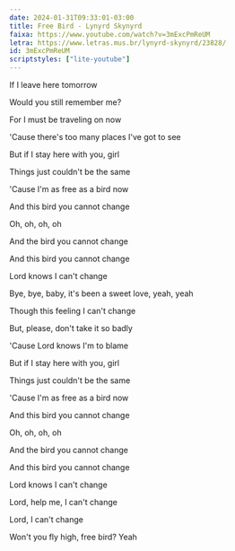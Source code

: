 ```yaml
---
date: 2024-01-31T09:33:01-03:00
title: Free Bird - Lynyrd Skynyrd
faixa: https://www.youtube.com/watch?v=3mExcPmReUM
letra: https://www.letras.mus.br/lynyrd-skynyrd/23828/
id: 3mExcPmReUM
scriptstyles: ["lite-youtube"]
---
```


If I leave here tomorrow

Would you still remember me?

For I must be traveling on now

'Cause there's too many places I've got to see

But if I stay here with you, girl

Things just couldn't be the same

'Cause I'm as free as a bird now

And this bird you cannot change

Oh, oh, oh, oh

And the bird you cannot change

And this bird you cannot change

Lord knows I can't change

Bye, bye, baby, it's been a sweet love, yeah, yeah

Though this feeling I can't change

But, please, don't take it so badly

'Cause Lord knows I'm to blame

But if I stay here with you, girl

Things just couldn't be the same

'Cause I'm as free as a bird now

And this bird you cannot change

Oh, oh, oh, oh

And the bird you cannot change

And this bird you cannot change

Lord knows I can't change

Lord, help me, I can't change

Lord, I can't change

Won't you fly high, free bird? Yeah
